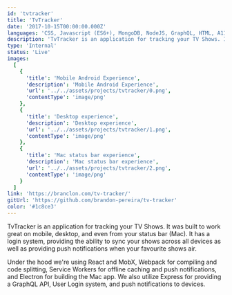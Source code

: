 ```yaml
---
id: 'tvtracker'
title: 'TvTracker'
date: '2017-10-15T00:00:00.000Z'
languages: 'CSS, Javascript (ES6+), MongoDB, NodeJS, GraphQL, HTML, A11Y, SEO'
description: 'TvTracker is an application for tracking your TV Shows. It was built to work great on mobile, desktop, and even from your status bar (Mac).'
type: 'Internal'
status: 'Live'
images:
  [
    {
      'title': 'Mobile Android Experience',
      'description': 'Mobile Android Experience',
      'url': '../../assets/projects/tvtracker/0.png',
      'contentType': 'image/png'
    },
    {
      'title': 'Desktop experience',
      'description': 'Desktop experience',
      'url': '../../assets/projects/tvtracker/1.png',
      'contentType': 'image/png'
    },
    {
      'title': 'Mac status bar experience',
      'description': 'Mac status bar experience',
      'url': '../../assets/projects/tvtracker/2.png',
      'contentType': 'image/png'
    }
  ]
link: 'https://branclon.com/tv-tracker/'
gitUrl: 'https://github.com/brandon-pereira/tv-tracker'
color: '#1c8ce3'
---
```


TvTracker is an application for tracking your TV Shows. It was built to work great on mobile, desktop, and even from your status bar (Mac). It has a login system, providing the ability to sync your shows across all devices as well as providing push notifications when your favourite shows air.

Under the hood we're using React and MobX, Webpack for compiling and code splitting, Service Workers for offline caching and push notifications, and Electron for building the Mac app. We also utilize Express for providing a GraphQL API, User Login system, and push notifications to devices.
